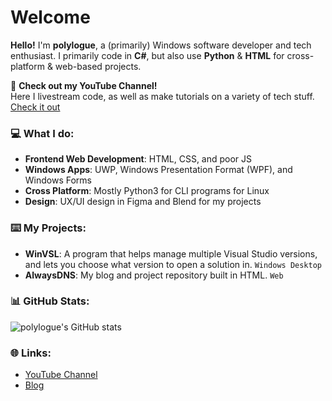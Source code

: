 # Welcome

**Hello!** I'm **polylogue**, a (primarily) Windows software developer and tech enthusiast. I primarily code in **C#**, but also use **Python** & **HTML** for cross-platform & web-based projects. 

🎥 **Check out my YouTube Channel!**  
Here I livestream code, as well as make tutorials on a variety of tech stuff. [Check it out](https://www.youtube.com/@polylogue2)

### 💻 What I do:
- **Frontend Web Development**: HTML, CSS, and poor JS
- **Windows Apps**: UWP, Windows Presentation Format (WPF), and Windows Forms
- **Cross Platform**: Mostly Python3 for CLI programs for Linux
- **Design**: UX/UI design in Figma and Blend for my projects

### ⌨️ My Projects:
- **WinVSL**: A program that helps manage multiple Visual Studio versions, and lets you choose what version to open a solution in. ```Windows Desktop```
- **AlwaysDNS**: My blog and project repository built in HTML. ```Web```

### 📊 GitHub Stats:
![polylogue's GitHub stats](https://github-readme-stats.vercel.app/api?username=polylogue2)

### 🌐 Links:
- [YouTube Channel](https://www.youtube.com/@polylogue2)
- [Blog](https://alwaysdns.net)
